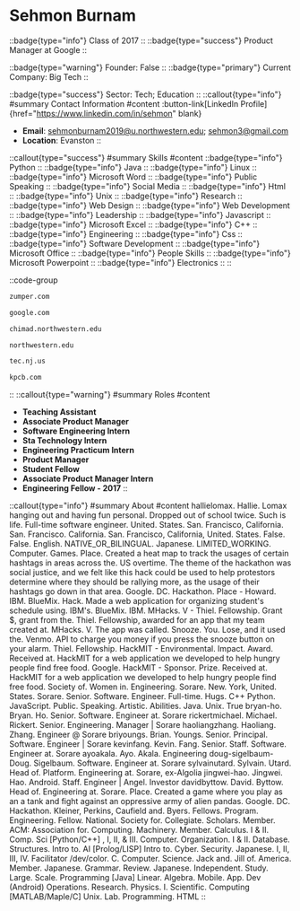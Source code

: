 # Sehmon Burnam
::badge{type="info"}
Class of 2017
::
::badge{type="success"}
Product Manager at Google
::

::badge{type="warning"}
Founder: False
::
::badge{type="primary"}
Current Company: Big Tech
::

::badge{type="success"}
Sector: Tech; Education
::
::callout{type="info"}
#summary
Contact Information
#content
:button-link[LinkedIn Profile]{href="https://www.linkedin.com/in/sehmon" blank}
- **Email**: sehmonburnam2019@u.northwestern.edu; sehmon3@gmail.com
- **Location**: Evanston
::

::callout{type="success"}
#summary
Skills
#content
::badge{type="info"}
Python
::
::badge{type="info"}
Java
::
::badge{type="info"}
Linux
::
::badge{type="info"}
Microsoft Word
::
::badge{type="info"}
Public Speaking
::
::badge{type="info"}
Social Media
::
::badge{type="info"}
Html
::
::badge{type="info"}
Unix
::
::badge{type="info"}
Research
::
::badge{type="info"}
Web Design
::
::badge{type="info"}
Web Development
::
::badge{type="info"}
Leadership
::
::badge{type="info"}
Javascript
::
::badge{type="info"}
Microsoft Excel
::
::badge{type="info"}
C++
::
::badge{type="info"}
Engineering
::
::badge{type="info"}
Css
::
::badge{type="info"}
Software Development
::
::badge{type="info"}
Microsoft Office
::
::badge{type="info"}
People Skills
::
::badge{type="info"}
Microsoft Powerpoint
::
::badge{type="info"}
Electronics
::
::

::code-group
```bash [Zumper]
zumper.com
```
```bash [Google]
google.com
```
```bash [Chimad]
chimad.northwestern.edu
```
```bash [Northwestern University]
northwestern.edu
```
```bash [Union County Vocational-Technical Schools]
tec.nj.us
```
```bash [Kleiner Perkins Caufield & Byers]
kpcb.com
```
::
::callout{type="warning"}
#summary
Roles
#content
- **Teaching Assistant**
- **Associate Product Manager**
- **Software Engineering Intern**
- **Sta Technology Intern**
- **Engineering Practicum Intern**
- **Product Manager**
- **Student Fellow**
- **Associate Product Manager Intern**
- **Engineering Fellow - 2017**
::

::callout{type="info"}
#summary
About
#content
hallielomax. Hallie. Lomax hanging out and having fun personal. Dropped out of school twice. Such is life. Full-time software engineer. United. States. San. Francisco, California. San. Francisco. California. San. Francisco, California, United. States. False. False. English. NATIVE_OR_BILINGUAL. Japanese. LIMITED_WORKING. Computer. Games. Place. Created a heat map to track the usages of certain hashtags in areas across the. US overtime. The theme of the hackathon was social justice, and we felt like this hack could be used to help protestors determine where they should be rallying more, as the usage of their hashtags go down in that area. Google. DC. Hackathon. Place - Howard. IBM. BlueMix. Hack. Made a web application for organizing student's schedule using. IBM's. BlueMix. IBM. MHacks. V - Thiel. Fellowship. Grant $, grant from the. Thiel. Fellowship, awarded for an app that my team created at. MHacks. V. The app was called. Snooze. You. Lose, and it used the. Venmo. API to charge you money if you press the snooze button on your alarm. Thiel. Fellowship. HackMIT - Environmental. Impact. Award. Received at. HackMIT for a web application we developed to help hungry people find free food. Google. HackMIT - Sponsor. Prize. Received at. HackMIT for a web application we developed to help hungry people find free food. Society of. Women in. Engineering. Sorare. New. York, United. States. Sorare. Senior. Software. Engineer. Full-time. Hugs. C++ Python. JavaScript. Public. Speaking. Artistic. Abilities. Java. Unix. True bryan-ho. Bryan. Ho. Senior. Software. Engineer at. Sorare rickertmichael. Michael. Rickert. Senior. Engineering. Manager | Sorare haoliangzhang. Haoliang. Zhang. Engineer @ Sorare briyoungs. Brian. Youngs. Senior. Principal. Software. Engineer | Sorare kevinfang. Kevin. Fang. Senior. Staff. Software. Engineer at. Sorare ayoakala. Ayo. Akala. Engineering doug-sigelbaum- Doug. Sigelbaum. Software. Engineer at. Sorare sylvainutard. Sylvain. Utard. Head of. Platform. Engineering at. Sorare, ex-Algolia jingwei-hao. Jingwei. Hao. Android. Staff. Engineer | Angel. Investor davidbyttow. David. Byttow. Head of. Engineering at. Sorare. Place. Created a game where you play as an a tank and fight against an oppressive army of alien pandas. Google. DC. Hackathon. Kleiner, Perkins, Caufield and. Byers. Fellows. Program. Engineering. Fellow. National. Society for. Collegiate. Scholars. Member. ACM: Association for. Computing. Machinery. Member. Calculus. I & II. Comp. Sci [Python/C++] , I, II, & III. Computer. Organization. I & II. Database. Structures. Intro to. AI [Prolog/LISP] Intro to. Cyber. Security. Japanese. I, II, III, IV. Facilitator /dev/color. C. Computer. Science. Jack and. Jill of. America. Member. Japanese. Grammar. Review. Japanese. Independent. Study. Large. Scale. Programming [Java] Linear. Algebra. Mobile. App. Dev (Android) Operations. Research. Physics. I. Scientific. Computing [MATLAB/Maple/C] Unix. Lab. Programming. HTML
::
